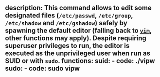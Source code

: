description: This command allows to edit some designated files (`/etc/passwd`, `/etc/group`, `/etc/shadow` and `/etc/gshadow`) safely by spawning the default editor (falling back to [`vim`](/gtfobins/vim/), other functions may apply). Despite requiring superuser privileges to run, the editor is executed as the unprivileged user when run as SUID or with `sudo`.
functions:
  suid:
    - code: ./vipw
  sudo:
    - code: sudo vipw
---
